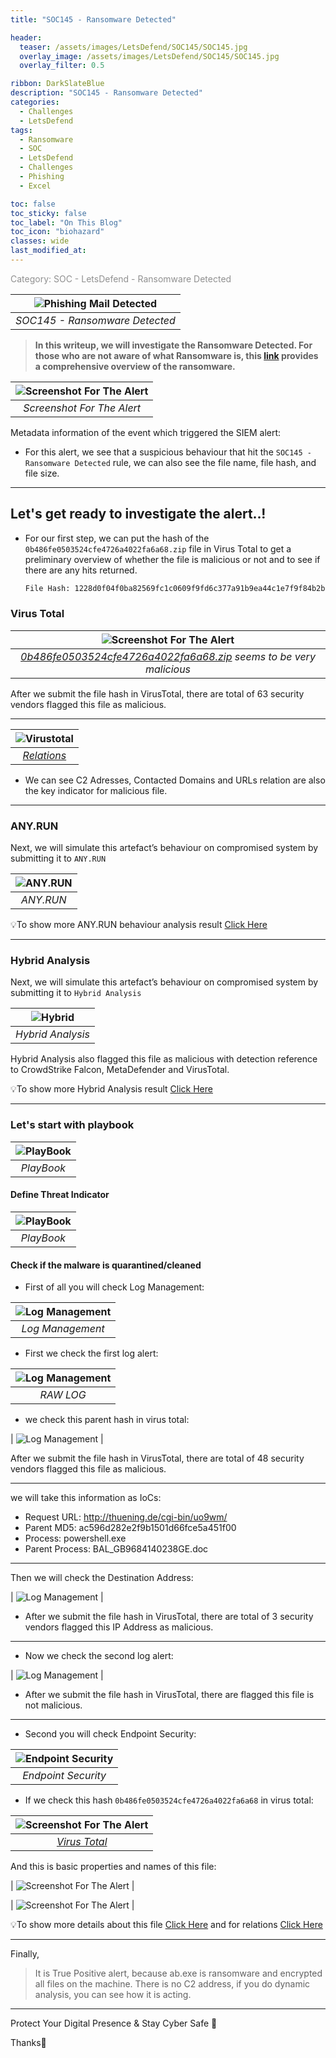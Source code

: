 ```yaml
---
title: "SOC145 - Ransomware Detected"

header:
  teaser: /assets/images/LetsDefend/SOC145/SOC145.jpg
  overlay_image: /assets/images/LetsDefend/SOC145/SOC145.jpg
  overlay_filter: 0.5

ribbon: DarkSlateBlue
description: "SOC145 - Ransomware Detected"
categories:
  - Challenges
  - LetsDefend
tags: 
  - Ransomware
  - SOC
  - LetsDefend
  - Challenges
  - Phishing
  - Excel

toc: false
toc_sticky: false
toc_label: "On This Blog"
toc_icon: "biohazard"
classes: wide
last_modified_at: 
---
```

<span style="color: #909090">Category: SOC - LetsDefend - Ransomware Detected </span>

| ![Phishing Mail Detected](/assets/images/LetsDefend/SOC145/SOC145.png) | 
|:--:| 
| *SOC145 - Ransomware Detected* |

> **In this writeup, we will investigate the Ransomware Detected. For those who are not aware of what Ransomware is, this [link](https://www.trellix.com/en-us/security-awareness/ransomware/what-is-ransomware.html) provides a comprehensive overview of the ransomware.**

| ![Screenshot For The Alert](/assets/images/LetsDefend/SOC145/SOC_145.png) | 
|:--:| 
| *Screenshot For The Alert* |

Metadata information of the event which triggered the SIEM alert:
- For this alert, we see that a suspicious behaviour that hit the `SOC145 - Ransomware Detected` rule, we can also see the file name, file hash, and file size.

---
## Let's get ready to investigate the alert..!

- For our first step, we can put the hash of the `0b486fe0503524cfe4726a4022fa6a68.zip` file in Virus Total to get a preliminary overview of whether the file is malicious or not and to see if there are any hits returned.

  ```html
  File Hash: 1228d0f04f0ba82569fc1c0609f9fd6c377a91b9ea44c1e7f9f84b2b90552da2
  ```

### Virus Total

| ![Screenshot For The Alert](/assets/images/LetsDefend/SOC145/1.png) | 
|:--:| 
| *<a href="https://www.virustotal.com/gui/file/1228d0f04f0ba82569fc1c0609f9fd6c377a91b9ea44c1e7f9f84b2b90552da2">0b486fe0503524cfe4726a4022fa6a68.zip</a> seems to be very malicious* |

After we submit the file hash in VirusTotal, there are total of 63 security vendors flagged this file as malicious.

---

| ![Virustotal](/assets/images/LetsDefend/SOC145/2.png) | 
|:--:| 
| *<a href='https://www.virustotal.com/gui/file/1228d0f04f0ba82569fc1c0609f9fd6c377a91b9ea44c1e7f9f84b2b90552da2/relations'>Relations</a>* |

- We can see C2 Adresses, Contacted Domains and URLs relation are also the key indicator for malicious file.

---
### ANY.RUN

Next, we will simulate this artefact’s behaviour on compromised system by submitting it to `ANY.RUN`

| ![ANY.RUN](/assets/images/LetsDefend/SOC145/3.png) |
|:--:| 
| *ANY.RUN* |

💡To show more ANY.RUN behaviour analysis result [Click Here](https://app.any.run/tasks/ad897f29-b781-42d2-bde3-ab0fbcdef302/)

---

### Hybrid Analysis 

Next, we will simulate this artefact’s behaviour on compromised system by submitting it to `Hybrid Analysis`

| ![Hybrid](/assets/images/LetsDefend/SOC145/4.png) | 
|:--:| 
| *Hybrid Analysis* |

Hybrid Analysis also flagged this file as malicious with detection reference to CrowdStrike Falcon, MetaDefender and VirusTotal.

💡To show more Hybrid Analysis result [Click Here](https://www.hybrid-analysis.com/sample/1228d0f04f0ba82569fc1c0609f9fd6c377a91b9ea44c1e7f9f84b2b90552da2)

---

### Let's start with playbook

| ![PlayBook](/assets/images/LetsDefend/SOC145/5.png) |
|:--:| 
| *PlayBook* |

#### Define Threat Indicator

| ![PlayBook](/assets/images/LetsDefend/SOC145/6.png) |
|:--:| 
| *PlayBook* |


#### Check if the malware is quarantined/cleaned

- First of all you will check Log Management:

| ![Log Management](/assets/images/LetsDefend/SOC145/7.png) |
|:--:| 
| *Log Management* |


- First we check the first log alert:

| ![Log Management](/assets/images/LetsDefend/SOC145/8.png) |
|:--:| 
| *RAW LOG* |

- we check this parent hash in virus total:

| ![Log Management](/assets/images/LetsDefend/SOC145/9.png) |


After we submit the file hash in VirusTotal, there are total of 48 security vendors flagged this file as malicious.

---

we will take this information as IoCs:
- Request URL: http://thuening.de/cgi-bin/uo9wm/
- Parent MD5: ac596d282e2f9b1501d66fce5a451f00
- Process: powershell.exe
- Parent Process: BAL_GB9684140238GE.doc

---

Then we will check the Destination Address:

| ![Log Management](/assets/images/LetsDefend/SOC145/10.png) |

- After we submit the file hash in VirusTotal, there are total of 3 security vendors flagged this IP Address as malicious.


---

- Now we check the second log alert:

| ![Log Management](/assets/images/LetsDefend/SOC145/11.png) |


- After we submit the file hash in VirusTotal, there are flagged this file is not malicious.

---

- Second you will check Endpoint Security:

| ![Endpoint Security](/assets/images/LetsDefend/SOC145/12.png) |
|:--:| 
| *Endpoint Security* |


- If we check this hash `0b486fe0503524cfe4726a4022fa6a68` in virus total:

| ![Screenshot For The Alert](/assets/images/LetsDefend/SOC145/1.png) | 
|:--:| 
| *<a href="https://www.virustotal.com/gui/file/1228d0f04f0ba82569fc1c0609f9fd6c377a91b9ea44c1e7f9f84b2b90552da2">Virus Total</a>* |


And this is basic properties and names of this file:

| ![Screenshot For The Alert](/assets/images/LetsDefend/SOC145/13.png) | 

| ![Screenshot For The Alert](/assets/images/LetsDefend/SOC145/14.png) | 

💡To show more details about this file [Click Here](https://www.virustotal.com/gui/file/1228d0f04f0ba82569fc1c0609f9fd6c377a91b9ea44c1e7f9f84b2b90552da2/details) and for relations [Click Here](https://www.virustotal.com/gui/file/1228d0f04f0ba82569fc1c0609f9fd6c377a91b9ea44c1e7f9f84b2b90552da2/relations)

---

Finally,
> It is True Positive alert, because ab.exe is ransomware and encrypted all files on the machine. There is no C2 address, if you do dynamic analysis, you can see how it is acting.

---

Protect Your Digital Presence & Stay Cyber Safe 💙

Thanks🌸
